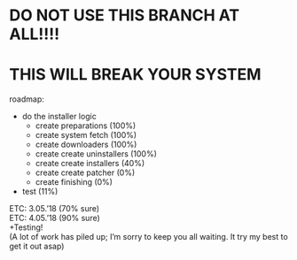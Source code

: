 # DO NOT USE THIS BRANCH AT ALL!!!!
# THIS **WILL BREAK YOUR SYSTEM**

roadmap:
- do the installer logic
	- create preparations (100%)
	- create system fetch (100%)
	- create downloaders (100%)
	- create create uninstallers (100%)
	- create create installers (40%)
	- create create patcher (0%)
	- create finishing (0%)
- test (11%)


ETC: 3.05.’18 (70% sure)  
ETC: 4.05.’18 (90% sure)  
+Testing!  
(A lot of work has piled up; I’m sorry to keep you all waiting. It try my best to get it out asap)